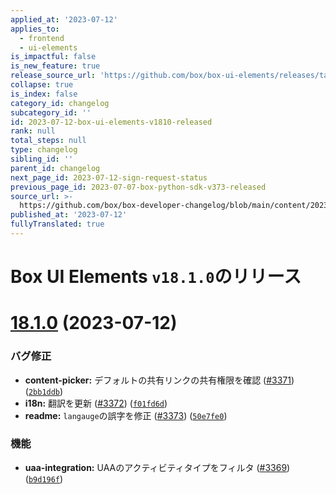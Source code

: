 ```yaml
---
applied_at: '2023-07-12'
applies_to:
  - frontend
  - ui-elements
is_impactful: false
is_new_feature: true
release_source_url: 'https://github.com/box/box-ui-elements/releases/tag/v18.1.0'
collapse: true
is_index: false
category_id: changelog
subcategory_id: ''
id: 2023-07-12-box-ui-elements-v1810-released
rank: null
total_steps: null
type: changelog
sibling_id: ''
parent_id: changelog
next_page_id: 2023-07-12-sign-request-status
previous_page_id: 2023-07-07-box-python-sdk-v373-released
source_url: >-
  https://github.com/box/box-developer-changelog/blob/main/content/2023/07-12-box-ui-elements-v1810-released.md
published_at: '2023-07-12'
fullyTranslated: true
---
```

# Box UI Elements `v18.1.0`のリリース

# [18.1.0][1] (2023-07-12)

### バグ修正

* **content-picker:** デフォルトの共有リンクの共有権限を確認 ([#3371][2]) ([`2bb1ddb`][3])
* **i18n:** 翻訳を更新 ([#3372][4]) ([`f01fd6d`][5])
* **readme:** `langauge`の誤字を修正 ([#3373][6]) ([`50e7fe0`][7])

### 機能

* **uaa-integration:** UAAのアクティビティタイプをフィルタ ([#3369][8]) ([`b9d196f`][9])

[1]: https://github.com/box/box-ui-elements/compare/v18.0.0...v18.1.0

[2]: https://github.com/box/box-ui-elements/issues/3371

[3]: https://github.com/box/box-ui-elements/commit/2bb1ddb

[4]: https://github.com/box/box-ui-elements/issues/3372

[5]: https://github.com/box/box-ui-elements/commit/f01fd6d

[6]: https://github.com/box/box-ui-elements/issues/3373

[7]: https://github.com/box/box-ui-elements/commit/50e7fe0

[8]: https://github.com/box/box-ui-elements/issues/3369

[9]: https://github.com/box/box-ui-elements/commit/b9d196f
